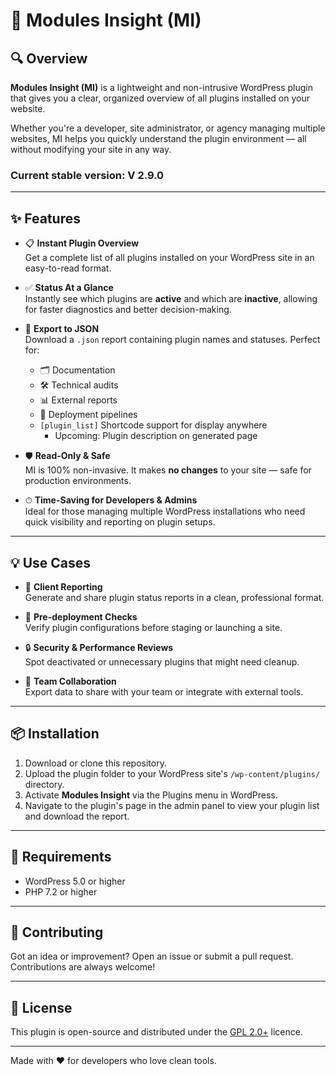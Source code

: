 # 🚀 Modules Insight (MI)

## 🔍 Overview

**Modules Insight (MI)** is a lightweight and non-intrusive WordPress plugin that gives you a clear, organized overview of all plugins installed on your website.

Whether you're a developer, site administrator, or agency managing multiple websites, MI helps you quickly understand the plugin environment — all without modifying your site in any way.

### Current stable version: V 2.9.0
---

## ✨ Features

- 📋 **Instant Plugin Overview**  
  Get a complete list of all plugins installed on your WordPress site in an easy-to-read format.

- ✅ **Status At a Glance**  
  Instantly see which plugins are **active** and which are **inactive**, allowing for faster diagnostics and better decision-making.

- 📁 **Export to JSON**  
  Download a `.json` report containing plugin names and statuses. Perfect for:
  - 🗂 Documentation  
  - 🛠 Technical audits  
  - 📊 External reports  
  - 🔄 Deployment pipelines
  - `[plugin_list]` Shortcode support for display anywhere
    -  Upcoming: Plugin description on generated page

- 🛡 **Read-Only & Safe**  
  MI is 100% non-invasive. It makes **no changes** to your site — safe for production environments.

- ⏱ **Time-Saving for Developers & Admins**  
  Ideal for those managing multiple WordPress installations who need quick visibility and reporting on plugin setups.

---

## 💡 Use Cases

- 🧾 **Client Reporting**  
  Generate and share plugin status reports in a clean, professional format.

- 🚧 **Pre-deployment Checks**  
  Verify plugin configurations before staging or launching a site.

- 🔒 **Security & Performance Reviews**  
  Spot deactivated or unnecessary plugins that might need cleanup.

- 👥 **Team Collaboration**  
  Export data to share with your team or integrate with external tools.

---

## 📦 Installation

1. Download or clone this repository.
2. Upload the plugin folder to your WordPress site's `/wp-content/plugins/` directory.
3. Activate **Modules Insight** via the Plugins menu in WordPress.
4. Navigate to the plugin's page in the admin panel to view your plugin list and download the report.

---

## 🧰 Requirements

- WordPress 5.0 or higher
- PHP 7.2 or higher

---

## 🙌 Contributing

Got an idea or improvement? Open an issue or submit a pull request. Contributions are always welcome!

---

## 📄 License

This plugin is open-source and distributed under the [GPL 2.0+](https://www.gnu.org/licenses/old-licenses/gpl-2.0.en.html) licence.

---

Made with ❤️ for developers who love clean tools.
